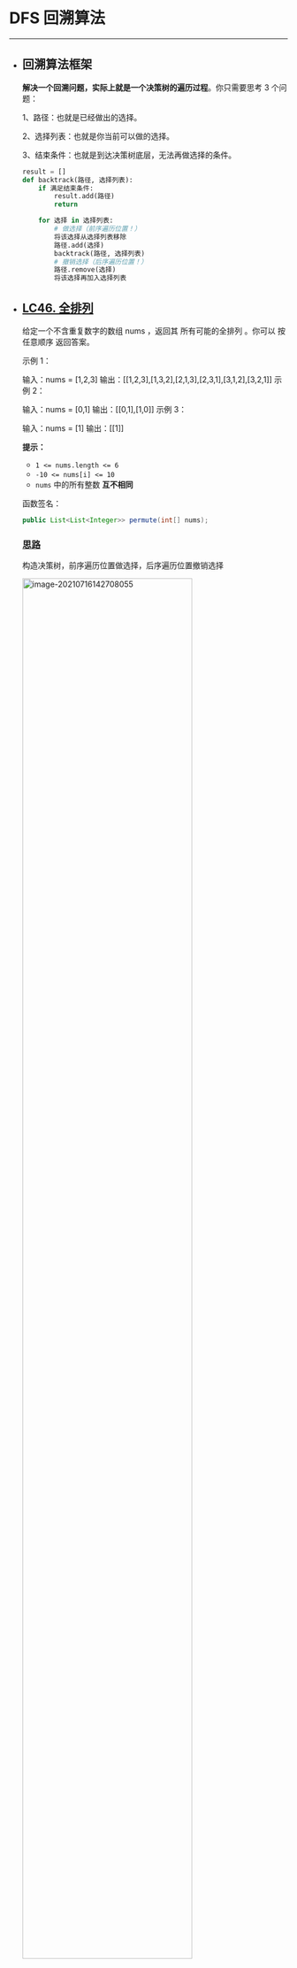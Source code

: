 # DFS 回溯算法

------



- ## 回溯算法框架

    **解决一个回溯问题，实际上就是一个决策树的遍历过程**。你只需要思考 3 个问题：

    1、路径：也就是已经做出的选择。

    2、选择列表：也就是你当前可以做的选择。

    3、结束条件：也就是到达决策树底层，无法再做选择的条件。

    ```python
    result = []
    def backtrack(路径, 选择列表):
        if 满足结束条件:
            result.add(路径)
            return
    
        for 选择 in 选择列表:
            # 做选择（前序遍历位置！）
            将该选择从选择列表移除
            路径.add(选择)
            backtrack(路径, 选择列表)
            # 撤销选择（后序遍历位置！）
            路径.remove(选择)
            将该选择再加入选择列表
    ```

- ## [LC46. 全排列](https://leetcode-cn.com/problems/permutations/)

    给定一个不含重复数字的数组 nums ，返回其 所有可能的全排列 。你可以 按任意顺序 返回答案。

     

    示例 1：

    输入：nums = [1,2,3]
    输出：[[1,2,3],[1,3,2],[2,1,3],[2,3,1],[3,1,2],[3,2,1]]
    示例 2：

    输入：nums = [0,1]
    输出：[[0,1],[1,0]]
    示例 3：

    输入：nums = [1]
    输出：[[1]]

    **提示：**

    - `1 <= nums.length <= 6`
    - `-10 <= nums[i] <= 10`
    - `nums` 中的所有整数 **互不相同**

    函数签名：

    ```java
    public List<List<Integer>> permute(int[] nums);
    ```

    ### <u>**思路**</u>

    构造决策树，前序遍历位置做选择，后序遍历位置撤销选择

    <img src="imgs/image-20210716142708055.png" alt="image-20210716142708055" style="width:80%;" />

    ### <u>**Solution**</u>

    ```java
    		List<List<Integer>> res = new LinkedList<>();
        public List<List<Integer>> permute(int[] nums) {
            // 记录「路径」
            LinkedList<Integer> track = new LinkedList<>();
            dfsPermute(nums, track);
            return res;
        }
    
        // 路径：记录在 track 中
        // 选择列表：nums 中不存在于 track 的那些元素
        // 结束条件：nums 中的元素全都在 track 中出现
        public void dfsPermute(int[] nums, LinkedList<Integer> track){
            // 触发结束条件
            if(track.size()==nums.length){
                //复制LinkedList中的元素到新的LinkedList
                //！！如果直接add(track)会添加track的引用！！
                res.add(new LinkedList(track));
                return;
            }
    
            for(int i=0; i<nums.length; i++){
                // 排除不合法的选择
                if(track.contains(nums[i]))
                    continue;
                // 做选择
                track.add(nums[i]);
                // 进入下一层决策树
                dfsPermute(nums, track);
                // 取消选择
                track.removeLast();
            }
        }
    ```

    对链表使用 `contains` 方法需要 O(N) 的时间复杂度

    必须说明的是，不管怎么优化，都符合回溯框架，而且时间复杂度都不可能低于 O(N!)，因为穷举整棵决策树是无法避免的。**这也是回溯算法的一个特点，不像动态规划存在重叠子问题可以优化，回溯算法就是纯暴力穷举，复杂度一般都很高**。

- ## [LC51. N 皇后](https://leetcode-cn.com/problems/n-queens/)

    n 皇后问题 研究的是如何将 n 个皇后放置在 n×n 的棋盘上，并且使皇后彼此之间不能相互攻击（皇后彼此不能相互攻击，也就是说：任何两个皇后都不能处于同一条横行、纵行或斜线上）。

    给你一个整数 n ，返回所有不同的 n 皇后问题 的解决方案。

    每一种解法包含一个不同的 n 皇后问题 的棋子放置方案，该方案中 'Q' 和 '.' 分别代表了皇后和空位。

     

    示例 1：

    输入：n = 4

    <img src="https://assets.leetcode.com/uploads/2020/11/13/queens.jpg" alt="img" style="width:67%;" />

    输出：[[".Q..","...Q","Q...","..Q."],["..Q.","Q...","...Q",".Q.."]]
    解释：如上图所示，4 皇后问题存在两个不同的解法。
    示例 2：

    输入：n = 1
    输出：[["Q"]]


    提示：

    1 <= n <= 9
    函数签名：

    ```java
    public List<List<String>> solveNQueens(int n);
    ```

    ### <u>**Solution**</u>

    直接套框架

    ```java
    		List<List<String>> results = new LinkedList<>();
        public List<List<String>> solveNQueens(int n) {
            // '.' 表示空，'Q' 表示皇后，初始化空棋盘。
            char[][] board = new char[n][n];
            for (int i = 0; i < n; i++) {
                char[] row = new char[n];
                Arrays.fill(row, '.');
                board[i] = row;
            }
            //从第一行开始自上而下进行选择
            dfsSolveNQueens(board, 0);
            return results;
        }
    
        // 路径：board 中小于 row 的那些行都已经成功放置了皇后
        // 选择列表：第 row 行的所有列都是放置皇后的选择
        // 结束条件：row 超过 board 的最后一行
        public void dfsSolveNQueens(char[][] board, int row){
            int totalRow = board.length;
            // 触发结束条件: row的取值为[0,n-1],当row=n时，board[n]会报错
            if(row==totalRow){
                List<String> result = new LinkedList<>();
                //将结果逐行转化为List<String>并加入results
                for(int i=0; i<totalRow; i++){
                    String resRow = String.valueOf(board[i]);
                    result.add(resRow);
                }
                results.add(result);
                return; 
            }
    
            int totalCol = board[0].length;
            for(int col=0; col<totalCol; col++){
                //排除不合法选择
                if(!isValidNQueens(board, row, col))
                    continue;
                //做选择
                board[row][col] = 'Q';
                //进入下一层决策树
                dfsSolveNQueens(board, row+1);
                //撤销选择
                board[row][col] = '.';
            }
        }
        public boolean isValidNQueens(char[][] board, int row, int col){
            //因为是自上而下做选择，所以只需检查当前row上方是否有冲突
            //检查不同行 同列的位置是否有皇后
            for(int i=0; i<row; i++){
                if(board[i][col]=='Q')
                    return false;
            }
            //检查右上方的斜线是否有皇后
            for(int i=row-1, j=col+1; i>=0 && j<board[0].length; i--, j++){
                if(board[i][j]=='Q')
                    return false;
            }
            //检查左上方的斜线是否有皇后
            for(int i=row-1, j=col-1; i>=0&&j>=0; i--, j--){
                if(board[i][j]=='Q')
                    return false;
            }
    
            return true;
        }
    ```

- ## [LC37. 解数独](https://leetcode-cn.com/problems/sudoku-solver/)

    编写一个程序，通过填充空格来解决数独问题。

    数独的解法需 遵循如下规则：

    数字 1-9 在每一行只能出现一次。
    数字 1-9 在每一列只能出现一次。
    数字 1-9 在每一个以粗实线分隔的 3x3 宫内只能出现一次。（请参考示例图）
    数独部分空格内已填入了数字，空白格用 '.' 表示。

     

    示例：

    <img src="https://assets.leetcode-cn.com/aliyun-lc-upload/uploads/2021/04/12/250px-sudoku-by-l2g-20050714svg.png" alt="img" style="width:50%;" />

    输入：board = [["5","3",".",".","7",".",".",".","."],

    ​						["6",".",".","1","9","5",".",".","."],

    ​						[".","9","8",".",".",".",".","6","."],

    ​						["8",".",".",".","6",".",".",".","3"],

    ​						["4",".",".","8",".","3",".",".","1"],

    ​						["7",".",".",".","2",".",".",".","6"],

    ​						[".","6",".",".",".",".","2","8","."],

    ​						[".",".",".","4","1","9",".",".","5"],

    ​						[".",".",".",".","8",".",".","7","9"]]
    输出：[["5","3","4","6","7","8","9","1","2"],

    ​			["6","7","2","1","9","5","3","4","8"],

    ​			["1","9","8","3","4","2","5","6","7"],

    ​			["8","5","9","7","6","1","4","2","3"],

    ​			["4","2","6","8","5","3","7","9","1"],

    ​			["7","1","3","9","2","4","8","5","6"],

    ​			["9","6","1","5","3","7","2","8","4"],

    ​			["2","8","7","4","1","9","6","3","5"],

    ​			["3","4","5","2","8","6","1","7","9"]]
    解释：输入的数独如上图所示，唯一有效的解决方案如下所示：

    <img src="https://assets.leetcode-cn.com/aliyun-lc-upload/uploads/2021/04/12/250px-sudoku-by-l2g-20050714_solutionsvg.png" alt="img" style="width:50%;" />


    提示：

    board.length == 9
    board[i].length == 9
    board[i][j] 是一位数字或者 '.'
    题目数据 保证 输入数独仅有一个解

    ### <u>**思路**</u>

    同一行内，row不变，col++：从1到9逐一试`board[row][col]`；

    **当** **`col`** **到达超过每一行的最后一个索引(`col==9`)时，转为增加** **`row`** **开始穷举下一行，并且在穷举之前添加一个判断(isValid())，跳过不满足条件的数字**

    什么时候结束递归？**显然** **`row == 9`** **的时候就说明穷举完了最后一行，完成了所有的穷举，就是 base case**。

    ### **<u>Solution</u>**

    ```java
    		public void solveSudoku(char[][] board) {
            dfsSolveSudoku(board, 0, 0);
        }
        public boolean dfsSolveSudoku(char[][] board, int row, int col){
            //穷举完了最后一行，完成了所有的穷举，就是 base case。
            if(row==9)
                return true;
            //穷举完最后一列，转为增加row开始穷举下一行row+1的第一列0
            if(col==9)
                return dfsSolveSudoku(board, row+1, 0);
            //如果这个位置题目有提供数字，则不做选择，转而判断下一个数字
            if(board[row][col]!='.')
                return dfsSolveSudoku(board, row, col+1);
            
            for(char num='1'; num<='9'; num++){
                // 如果遇到不合法的数字,就跳过
                if(!isValidSudoku(board, row, col, num))
                    continue;
                board[row][col] = num;
                // 如果找到一个可行解，立即结束
                if(dfsSolveSudoku(board, row, col+1))
                    return true;
                board[row][col] = '.';
            }
            //穷举完如果没找到可行解，则此题无解
            return false;
        }
        // 判断 board[i][j] 是否可以填入 n
        public boolean isValidSudoku(char[][]board, int row, int col, char num){
            for(int i=0; i<9; i++){
                //固定col，轮询row,找同一列中是否已经存在数num
                if(board[i][col]==num)
                    return false;
                //固定row，轮询col,找同一行中是否已经存在数num
                if(board[row][i]==num)
                    return false;
                // (n/3)返回n➗3后的整数部分
                // (n/3)*3返回0，3，6，9......
                //如果row=4，col=4， 当i=0时，下面方法判断board[3][3];
                //                  当i=1时，下面方法判断board[3][4];
                //                  当i=2时，下面方法判断board[3][5];
                //                  当i=3时，下面方法判断board[4][3];
                //                  当i=4时，下面方法判断board[4][4];
                //                  当i=1时，下面方法判断board[4][5]...
                // 判断 3 x 3 方框是否存在重复
                if(board[(row/3)*3 + i/3][(col/3)*3 + i%3]==num)
                    return false;
            }
            return true;
        }
    ```

    对于这种时间复杂度的计算，我们只能给出一个最坏情况，也就是 O(9^M)，其中 `M` 是棋盘中空着的格子数量。你想嘛，对每个空格子穷举 9 个数，结果就是指数级的。